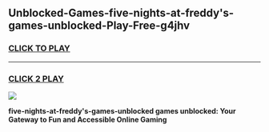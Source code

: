 
## Unblocked-Games-five-nights-at-freddy's-games-unblocked-Play-Free-g4jhv
<h3>
<a href="https://premium76.site?title=five-nights-at-freddy's-games-unblocked&ref=18A">CLICK TO PLAY</a></h3>
<hr>

<h3>
<a href="https://premium76.site?title=five-nights-at-freddy's-games-unblocked&ref=18A">CLICK 2 PLAY</a>
  
</h3>

<a href="https://premium76.site?title=five-nights-at-freddy's-games-unblocked&ref=18A"><img src="https://clearcache.store/games.png"></a>


**five-nights-at-freddy's-games-unblocked games unblocked: Your Gateway to Fun and Accessible Online Gaming**
